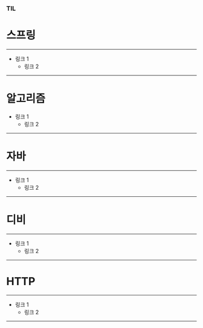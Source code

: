 ### TIL

# 스프링
---
  - 링크 1
    - 링크 2
---

# 알고리즘
- 링크 1
    - 링크 2
---

# 자바
---
  - 링크 1
    - 링크 2
---

# 디비
---
  - 링크 1
    - 링크 2
---

# HTTP
---
  - 링크 1
    - 링크 2
---
